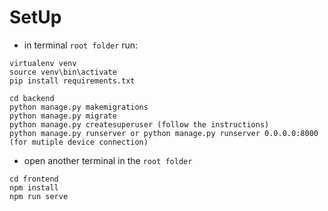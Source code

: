 
# SetUp

- in terminal `root folder` run:
```
virtualenv venv
source venv\bin\activate
pip install requirements.txt
```

```
cd backend
python manage.py makemigrations
python manage.py migrate
python manage.py createsuperuser (follow the instructions)
python manage.py runserver or python manage.py runserver 0.0.0.0:8000 (for mutiple device connection)
```

- open another terminal in the `root folder`

```
cd frontend
npm install
npm run serve
```